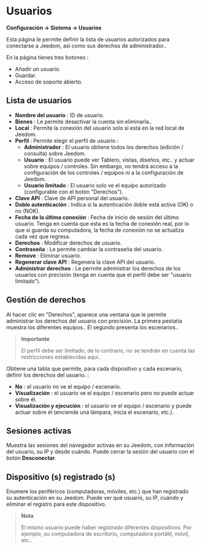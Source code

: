 # Usuarios
**Configuración → Sistema → Usuarios**

Esta página le permite definir la lista de usuarios autorizados para conectarse a Jeedom, así como sus derechos de administrador..

En la página tienes tres botones :

- Añadir un usuario.
- Guardar.
- Acceso de soporte abierto.

## Lista de usuarios

- **Nombre del usuario** : ID de usuario.
- **Bienes** : Le permite desactivar la cuenta sin eliminarla..
- **Local** : Permite la conexión del usuario solo si está en la red local de Jeedom.
- **Perfil** : Permite elegir el perfil de usuario :
    - **Administrador** : El usuario obtiene todos los derechos (edición / consulta) sobre Jeedom.
    - **Usuario** : El usuario puede ver Tablero, vistas, diseños, etc.. y actuar sobre equipos / controles. Sin embargo, no tendrá acceso a la configuración de los controles / equipos ni a la configuración de Jeedom.
    - **Usuario limitado** : El usuario solo ve el equipo autorizado (configurable con el botón &quot;Derechos&quot;).
- **Clave API** : Clave de API personal del usuario.
- **Doble autenticación** : Indica si la autenticación doble está activa (OK) o no (NOK).
- **Fecha de la última conexión** : Fecha de inicio de sesión del último usuario. Tenga en cuenta que esta es la fecha de conexión real, por lo que si guarda su computadora, la fecha de conexión no se actualiza cada vez que regresa.
- **Derechos** : Modificar derechos de usuario.
- **Contraseña** : Le permite cambiar la contraseña del usuario.
- **Remove** : Eliminar usuario.
- **Regenerar clave API** : Regenera la clave API del usuario.
- **Administrar derechos** : Le permite administrar los derechos de los usuarios con precisión (tenga en cuenta que el perfil debe ser &quot;usuario limitado&quot;).

## Gestión de derechos

Al hacer clic en &quot;Derechos&quot;, aparece una ventana que le permite administrar los derechos del usuario con precisión. La primera pestaña muestra los diferentes equipos.. El segundo presenta los escenarios..

> **Importante**
>
> El perfil debe ser limitado; de lo contrario, no se tendrán en cuenta las restricciones establecidas aquí..

Obtiene una tabla que permite, para cada dispositivo y cada escenario, definir los derechos del usuario. :
- **No** : el usuario no ve el equipo / escenario.
- **Visualización** : el usuario ve el equipo / escenario pero no puede actuar sobre él.
- **Visualización y ejecución** : el usuario ve el equipo / escenario y puede actuar sobre él (enciende una lámpara, inicia el escenario, etc.).

## Sesiones activas

Muestra las sesiones del navegador activas en su Jeedom, con información del usuario, su IP y desde cuándo. Puede cerrar la sesión del usuario con el botón **Desconectar**.

## Dispositivo (s) registrado (s)

Enumere los periféricos (computadoras, móviles, etc.) que han registrado su autenticación en su Jeedom.
Puede ver qué usuario, su IP, cuándo y eliminar el registro para este dispositivo.

> **Nota**
>
> El mismo usuario puede haber registrado diferentes dispositivos. Por ejemplo, su computadora de escritorio, computadora portátil, móvil, etc..







